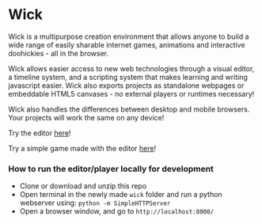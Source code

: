 # Wick

Wick is a multipurpose creation environment that allows anyone to build a wide range of easily sharable internet games, animations and interactive doohickies - all in the browser.

Wick allows easier access to new web technologies through a visual editor, a timeline system, and a scripting system that makes learning and writing javascript easier. Wick also exports projects as standalone webpages or embeddable HTML5 canvases - no external players or runtimes necessary!

Wick also handles the differences between desktop and mobile browsers. Your projects will work the same on any device!

Try the editor [here](http://zrispo.co/wick/editor.htm)!

Try a simple game made with the editor [here](http://zrispo.co/wick/examples/game.html)!

### How to run the editor/player locally for development
* Clone or download and unzip this repo
* Open terminal in the newly made `wick` folder and run a python webserver using: `python -m SimpleHTTPServer`
* Open a browser window, and go to `http://localhost:8000/`
